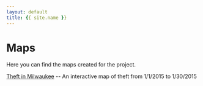 ```yaml
---
layout: default
title: {{ site.name }}
---
```

# Maps

Here you can find the maps created for the project.

[Theft in Milwaukee](./theftmap.html) -- An interactive map of theft from 1/1/2015 to 1/30/2015 
